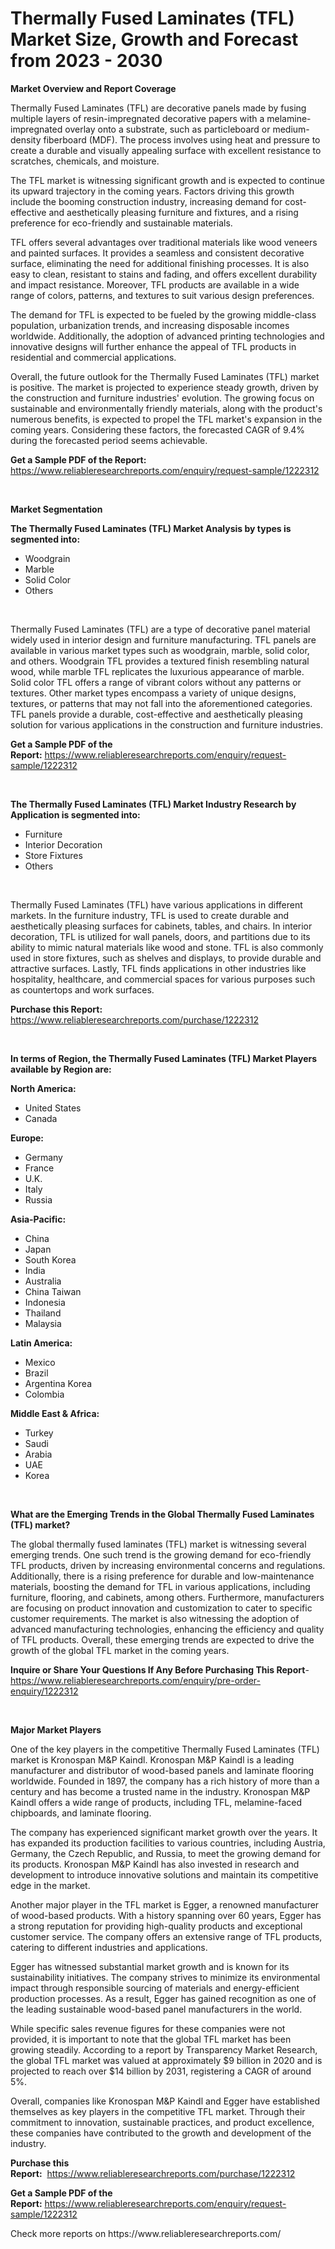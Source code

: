 <p><h1>Thermally Fused Laminates (TFL) Market Size, Growth and Forecast from 2023 - 2030</h1></p><p><strong>Market Overview and Report Coverage</strong></p>
<p><p>Thermally Fused Laminates (TFL) are decorative panels made by fusing multiple layers of resin-impregnated decorative papers with a melamine-impregnated overlay onto a substrate, such as particleboard or medium-density fiberboard (MDF). The process involves using heat and pressure to create a durable and visually appealing surface with excellent resistance to scratches, chemicals, and moisture.</p><p>The TFL market is witnessing significant growth and is expected to continue its upward trajectory in the coming years. Factors driving this growth include the booming construction industry, increasing demand for cost-effective and aesthetically pleasing furniture and fixtures, and a rising preference for eco-friendly and sustainable materials.</p><p>TFL offers several advantages over traditional materials like wood veneers and painted surfaces. It provides a seamless and consistent decorative surface, eliminating the need for additional finishing processes. It is also easy to clean, resistant to stains and fading, and offers excellent durability and impact resistance. Moreover, TFL products are available in a wide range of colors, patterns, and textures to suit various design preferences.</p><p>The demand for TFL is expected to be fueled by the growing middle-class population, urbanization trends, and increasing disposable incomes worldwide. Additionally, the adoption of advanced printing technologies and innovative designs will further enhance the appeal of TFL products in residential and commercial applications.</p><p>Overall, the future outlook for the Thermally Fused Laminates (TFL) market is positive. The market is projected to experience steady growth, driven by the construction and furniture industries' evolution. The growing focus on sustainable and environmentally friendly materials, along with the product's numerous benefits, is expected to propel the TFL market's expansion in the coming years. Considering these factors, the forecasted CAGR of 9.4% during the forecasted period seems achievable.</p></p>
<p><strong>Get a Sample PDF of the Report:</strong> <a href="https://www.reliableresearchreports.com/enquiry/request-sample/1222312">https://www.reliableresearchreports.com/enquiry/request-sample/1222312</a></p>
<p>&nbsp;</p>
<p><strong>Market Segmentation</strong></p>
<p><strong>The Thermally Fused Laminates (TFL) Market Analysis by types is segmented into:</strong></p>
<p><ul><li>Woodgrain</li><li>Marble</li><li>Solid Color</li><li>Others</li></ul></p>
<p>&nbsp;</p>
<p><p>Thermally Fused Laminates (TFL) are a type of decorative panel material widely used in interior design and furniture manufacturing. TFL panels are available in various market types such as woodgrain, marble, solid color, and others. Woodgrain TFL provides a textured finish resembling natural wood, while marble TFL replicates the luxurious appearance of marble. Solid color TFL offers a range of vibrant colors without any patterns or textures. Other market types encompass a variety of unique designs, textures, or patterns that may not fall into the aforementioned categories. TFL panels provide a durable, cost-effective and aesthetically pleasing solution for various applications in the construction and furniture industries.</p></p>
<p><strong>Get a Sample PDF of the Report:</strong>&nbsp;<a href="https://www.reliableresearchreports.com/enquiry/request-sample/1222312">https://www.reliableresearchreports.com/enquiry/request-sample/1222312</a></p>
<p>&nbsp;</p>
<p><strong>The Thermally Fused Laminates (TFL) Market Industry Research by Application is segmented into:</strong></p>
<p><ul><li>Furniture</li><li>Interior Decoration</li><li>Store Fixtures</li><li>Others</li></ul></p>
<p>&nbsp;</p>
<p><p>Thermally Fused Laminates (TFL) have various applications in different markets. In the furniture industry, TFL is used to create durable and aesthetically pleasing surfaces for cabinets, tables, and chairs. In interior decoration, TFL is utilized for wall panels, doors, and partitions due to its ability to mimic natural materials like wood and stone. TFL is also commonly used in store fixtures, such as shelves and displays, to provide durable and attractive surfaces. Lastly, TFL finds applications in other industries like hospitality, healthcare, and commercial spaces for various purposes such as countertops and work surfaces.</p></p>
<p><strong>Purchase this Report:</strong>&nbsp; <a href="https://www.reliableresearchreports.com/purchase/1222312">https://www.reliableresearchreports.com/purchase/1222312</a></p>
<p>&nbsp;</p>
<p><strong>In terms of Region, the Thermally Fused Laminates (TFL) Market Players available by Region are:</strong></p>
<p>
    <p> <strong> North America: </strong>
        <ul>
            <li>United States</li>
            <li>Canada</li>
        </ul>
        </p> 
    <p> <strong> Europe: </strong>
        <ul>
            <li>Germany</li>
            <li>France</li>
            <li>U.K.</li>
            <li>Italy</li>
            <li>Russia</li>
        </ul>
        </p> 
    <p> <strong> Asia-Pacific: </strong>
        <ul>
            <li>China</li>
            <li>Japan</li>
            <li>South Korea</li>
            <li>India</li>
            <li>Australia</li>
            <li>China Taiwan</li>
            <li>Indonesia</li>
            <li>Thailand</li>
            <li>Malaysia</li>
        </ul>
        </p> 
    <p> <strong> Latin America: </strong>
        <ul>
            <li>Mexico</li>
            <li>Brazil</li>
            <li>Argentina Korea</li>
            <li>Colombia</li>
        </ul>
        </p> 
    <p> <strong> Middle East & Africa: </strong>
        <ul>
            <li>Turkey</li>
            <li>Saudi</li>
            <li>Arabia</li>
            <li>UAE</li>
            <li>Korea</li>
        </ul>
    </p>
    </p>
<p>&nbsp;</p>
<p><strong>What are the Emerging Trends in the Global Thermally Fused Laminates (TFL) market?</strong></p>
<p><p>The global thermally fused laminates (TFL) market is witnessing several emerging trends. One such trend is the growing demand for eco-friendly TFL products, driven by increasing environmental concerns and regulations. Additionally, there is a rising preference for durable and low-maintenance materials, boosting the demand for TFL in various applications, including furniture, flooring, and cabinets, among others. Furthermore, manufacturers are focusing on product innovation and customization to cater to specific customer requirements. The market is also witnessing the adoption of advanced manufacturing technologies, enhancing the efficiency and quality of TFL products. Overall, these emerging trends are expected to drive the growth of the global TFL market in the coming years.</p></p>
<p><strong>Inquire or Share Your Questions If Any Before Purchasing This Report</strong>- <a href="https://www.reliableresearchreports.com/enquiry/pre-order-enquiry/1222312">https://www.reliableresearchreports.com/enquiry/pre-order-enquiry/1222312</a></p>
<p>&nbsp;</p>
<p><strong>Major Market Players</strong></p>
<p><p>One of the key players in the competitive Thermally Fused Laminates (TFL) market is Kronospan M&P Kaindl. Kronospan M&P Kaindl is a leading manufacturer and distributor of wood-based panels and laminate flooring worldwide. Founded in 1897, the company has a rich history of more than a century and has become a trusted name in the industry. Kronospan M&P Kaindl offers a wide range of products, including TFL, melamine-faced chipboards, and laminate flooring.</p><p>The company has experienced significant market growth over the years. It has expanded its production facilities to various countries, including Austria, Germany, the Czech Republic, and Russia, to meet the growing demand for its products. Kronospan M&P Kaindl has also invested in research and development to introduce innovative solutions and maintain its competitive edge in the market.</p><p>Another major player in the TFL market is Egger, a renowned manufacturer of wood-based products. With a history spanning over 60 years, Egger has a strong reputation for providing high-quality products and exceptional customer service. The company offers an extensive range of TFL products, catering to different industries and applications.</p><p>Egger has witnessed substantial market growth and is known for its sustainability initiatives. The company strives to minimize its environmental impact through responsible sourcing of materials and energy-efficient production processes. As a result, Egger has gained recognition as one of the leading sustainable wood-based panel manufacturers in the world.</p><p>While specific sales revenue figures for these companies were not provided, it is important to note that the global TFL market has been growing steadily. According to a report by Transparency Market Research, the global TFL market was valued at approximately $9 billion in 2020 and is projected to reach over $14 billion by 2031, registering a CAGR of around 5%.</p><p>Overall, companies like Kronospan M&P Kaindl and Egger have established themselves as key players in the competitive TFL market. Through their commitment to innovation, sustainable practices, and product excellence, these companies have contributed to the growth and development of the industry.</p></p>
<p><strong>Purchase this Report:</strong>&nbsp;&nbsp;<a href="https://www.reliableresearchreports.com/purchase/1222312">https://www.reliableresearchreports.com/purchase/1222312</a></p>
<p></p>
<p><strong>Get a Sample PDF of the Report:</strong>&nbsp;<a href="https://www.reliableresearchreports.com/enquiry/request-sample/1222312">https://www.reliableresearchreports.com/enquiry/request-sample/1222312</a></p>
<p>Check more reports on https://www.reliableresearchreports.com/</p>